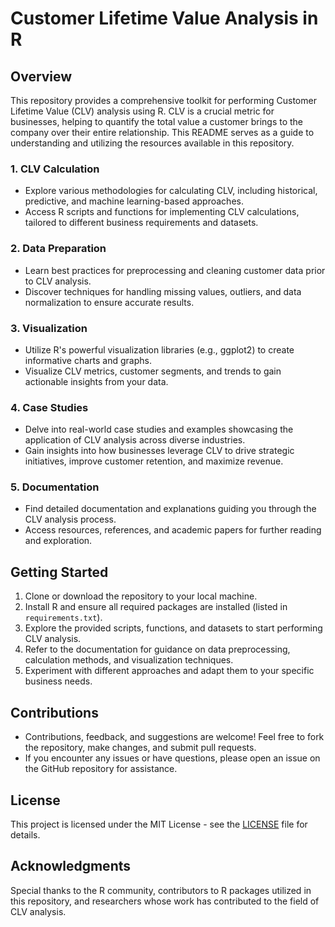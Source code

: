 # Customer Lifetime Value Analysis in R

## Overview

This repository provides a comprehensive toolkit for performing Customer Lifetime Value (CLV) analysis using R. CLV is a crucial metric for businesses, helping to quantify the total value a customer brings to the company over their entire relationship. This README serves as a guide to understanding and utilizing the resources available in this repository.


### 1. CLV Calculation

- Explore various methodologies for calculating CLV, including historical, predictive, and machine learning-based approaches.
- Access R scripts and functions for implementing CLV calculations, tailored to different business requirements and datasets.

### 2. Data Preparation

- Learn best practices for preprocessing and cleaning customer data prior to CLV analysis.
- Discover techniques for handling missing values, outliers, and data normalization to ensure accurate results.

### 3. Visualization

- Utilize R's powerful visualization libraries (e.g., ggplot2) to create informative charts and graphs.
- Visualize CLV metrics, customer segments, and trends to gain actionable insights from your data.

### 4. Case Studies

- Delve into real-world case studies and examples showcasing the application of CLV analysis across diverse industries.
- Gain insights into how businesses leverage CLV to drive strategic initiatives, improve customer retention, and maximize revenue.

### 5. Documentation

- Find detailed documentation and explanations guiding you through the CLV analysis process.
- Access resources, references, and academic papers for further reading and exploration.

## Getting Started

1. Clone or download the repository to your local machine.
2. Install R and ensure all required packages are installed (listed in `requirements.txt`).
3. Explore the provided scripts, functions, and datasets to start performing CLV analysis.
4. Refer to the documentation for guidance on data preprocessing, calculation methods, and visualization techniques.
5. Experiment with different approaches and adapt them to your specific business needs.

## Contributions

- Contributions, feedback, and suggestions are welcome! Feel free to fork the repository, make changes, and submit pull requests.
- If you encounter any issues or have questions, please open an issue on the GitHub repository for assistance.

## License

This project is licensed under the MIT License - see the [LICENSE](LICENSE) file for details.

## Acknowledgments

Special thanks to the R community, contributors to R packages utilized in this repository, and researchers whose work has contributed to the field of CLV analysis.

